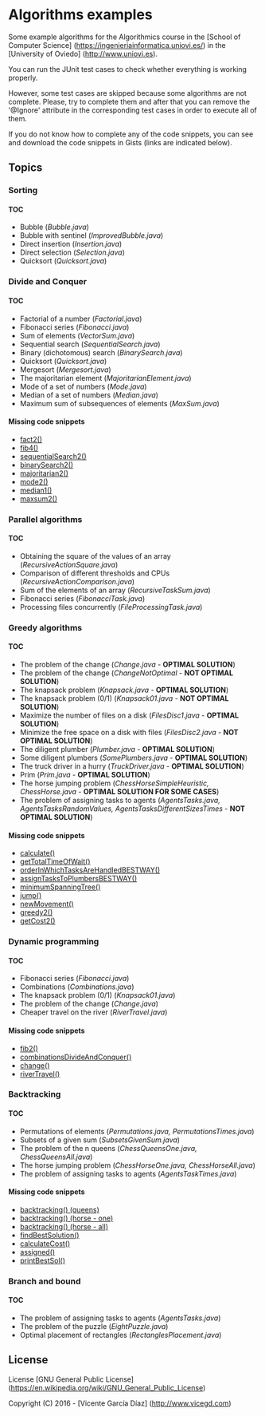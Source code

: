 # Algorithms examples
Some example algorithms for the Algorithmics course in the [School of Computer Science] (https://ingenieriainformatica.uniovi.es/) in the [University of Oviedo] (http://www.uniovi.es).

You can run the JUnit test cases to check whether everything is working properly. 

However, some test cases are skipped because some algorithms are not complete. Please, try to complete them and after that you can remove the '@Ignore' attribute in the corresponding test cases in order to execute all of them.

If you do not know how to complete any of the code snippets, you can see and download the code snippets in Gists (links are indicated below). 

## Topics

### Sorting
#### TOC
* Bubble (*Bubble.java*)
* Bubble with sentinel (*ImprovedBubble.java*)
* Direct insertion (*Insertion.java*)
* Direct selection (*Selection.java*)
* Quicksort (*Quicksort.java*)

### Divide and Conquer

#### TOC
* Factorial of a number (*Factorial.java*)
* Fibonacci series (*Fibonacci.java*)
* Sum of elements (*VectorSum.java*)
* Sequential search (*SequentialSearch.java*)
* Binary (dichotomous) search (*BinarySearch.java*)
* Quicksort (*Quicksort.java*)
* Mergesort (*Mergesort.java*)
* The majoritarian element (*MajoritarianElement.java*)
* Mode of a set of numbers (*Mode.java*)
* Median of a set of numbers (*Median.java*)
* Maximum sum of subsequences of elements (*MaxSum.java*)

#### Missing code snippets
* [fact2()](https://gist.github.com/vicegd/7553ecb737c0f888a870)
* [fib4()](https://gist.github.com/vicegd/6b5061139d53f620f52a)
* [sequentialSearch2()](https://gist.github.com/vicegd/f99718b268841865c2e8)
* [binarySearch2()](https://gist.github.com/vicegd/0220c92fa1525806ccbc)
* [majoritarian2()](https://gist.github.com/vicegd/723110ab76e7b5750f64)
* [mode2()](https://gist.github.com/vicegd/93eb127241b916e04110)
* [median1()](https://gist.github.com/vicegd/720801a57e72b364b97c)
* [maxsum2()](https://gist.github.com/vicegd/f24a1b8262707217f5f6)

### Parallel algorithms

#### TOC
* Obtaining the square of the values of an array (*RecursiveActionSquare.java*)
* Comparison of different thresholds and CPUs (*RecursiveActionComparison.java*)
* Sum of the elements of an array (*RecursiveTaskSum.java*)
* Fibonacci series (*FibonacciTask.java*)
* Processing files concurrently (*FileProcessingTask.java*)

### Greedy algorithms

#### TOC
* The problem of the change (*Change.java* - **OPTIMAL SOLUTION**)
* The problem of the change (*ChangeNotOptimal* - **NOT OPTIMAL SOLUTION**)
* The knapsack problem (*Knapsack.java* - **OPTIMAL SOLUTION**)
* The knapsack problem (0/1) (*Knapsack01.java* - **NOT OPTIMAL SOLUTION**)
* Maximize the number of files on a disk (*FilesDisc1.java* - **OPTIMAL SOLUTION**)
* Minimize the free space on a disk with files (*FilesDisc2.java* - **NOT OPTIMAL SOLUTION**)
* The diligent plumber (*Plumber.java* - **OPTIMAL SOLUTION**)
* Some diligent plumbers (*SomePlumbers.java* - **OPTIMAL SOLUTION**)
* The truck driver in a hurry (*TruckDriver.java* - **OPTIMAL SOLUTION**)
* Prim (*Prim.java* - **OPTIMAL SOLUTION**)
* The horse jumping problem (*ChessHorseSimpleHeuristic, ChessHorse.java* - **OPTIMAL SOLUTION FOR SOME CASES**)
* The problem of assigning tasks to agents (*AgentsTasks.java, AgentsTasksRandomValues, AgentsTasksDifferentSizesTimes* - **NOT OPTIMAL SOLUTION**)

#### Missing code snippets
* [calculate()](https://gist.github.com/vicegd/33fb652c42f6d659e294)
* [getTotalTimeOfWait()](https://gist.github.com/vicegd/a1cf2dea92c46e615682)
* [orderInWhichTasksAreHandledBESTWAY()](https://gist.github.com/vicegd/6a2536b070fd904eb24f)
* [assignTasksToPlumbersBESTWAY()](https://gist.github.com/vicegd/535378f474fa0c072e51)
* [minimumSpanningTree()](https://gist.github.com/vicegd/26a8aa81469bf904eab6)
* [jump()](https://gist.github.com/vicegd/a756666382190c037cba)
* [newMovement()](https://gist.github.com/vicegd/71f6e3ae15d79e644d86)
* [greedy2()](https://gist.github.com/vicegd/1ed82e1b03e487955c1a)
* [getCost2()](https://gist.github.com/vicegd/aba41de7c68ff2f90236)

### Dynamic programming

#### TOC
* Fibonacci series (*Fibonacci.java*)
* Combinations (*Combinations.java*)
* The knapsack problem (0/1) (*Knapsack01.java*)
* The problem of the change (*Change.java*)
* Cheaper travel on the river (*RiverTravel.java*)

#### Missing code snippets
* [fib2()](https://gist.github.com/vicegd/e42b1b4a86c3993ca9f1)
* [combinationsDivideAndConquer()](https://gist.github.com/vicegd/e64eae49928f982e43e4)
* [change()](https://gist.github.com/vicegd/81ce8a0f19a83cbedc7f)
* [riverTravel()](https://gist.github.com/vicegd/6904f0fc73561f6fcf79)

### Backtracking

#### TOC
* Permutations of elements (*Permutations.java, PermutationsTimes.java*)
* Subsets of a given sum (*SubsetsGivenSum.java*)
* The problem of the n queens (*ChessQueensOne.java, ChessQueensAll.java*)
* The horse jumping problem (*ChessHorseOne.java, ChessHorseAll.java*)
* The problem of assigning tasks to agents (*AgentsTaskTimes.java*)

#### Missing code snippets
* [backtracking() (queens)](https://gist.github.com/vicegd/b28e6c5b49878b93270b)
* [backtracking() (horse - one)](https://gist.github.com/vicegd/4f4475e7b66fbd4c9f2f )
* [backtracking() (horse - all)](https://gist.github.com/vicegd/ec8981ca9c674662c862)
* [findBestSolution()](https://gist.github.com/vicegd/5c7d325df9e2ee880094 )
* [calculateCost()](https://gist.github.com/vicegd/f8241289b9f11e4efa70)
* [assigned()](https://gist.github.com/vicegd/e7260dde753c95ec5525)
* [printBestSol()](https://gist.github.com/vicegd/99a2df03bbb0eeb32685)

### Branch and bound

#### TOC
* The problem of assigning tasks to agents  (*AgentsTasks.java*)
* The problem of the puzzle  (*EightPuzzle.java*)
* Optimal placement of rectangles (*RectanglesPlacement.java*)

## License

License [GNU General Public License] (https://en.wikipedia.org/wiki/GNU_General_Public_License)

Copyright (C) 2016 - [Vicente García Díaz] (http://www.vicegd.com)
